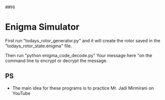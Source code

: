 ##Hi
# Enigma Simulator

First run "todays_rotor_generator.py" and it will create the rotor saved in the "todays_rotor_state.enigma" file.

Then run "python enigma_code_decode.py" Your message here "on the command line to encrypt or decrypt the message.
## PS
- The main idea for these programs is to practice Mr. Jadi Mirmirani on YouTube
